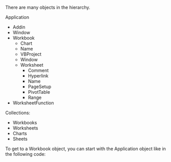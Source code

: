 There are many objects in the hierarchy.

Application
- Addin
- Window
- Workbook
	- Chart
	- Name
	- VBProject
	- Window
	- Worksheet
		- Comment
		- Hyperlink
		- Name
		- PageSetup
		- PivotTable
		- Range
- WorksheetFunction

Collections:
- Workbooks
- Worksheets
- Charts
- Sheets

To get to a Workbook object, you can start with the Application object like in the following code: